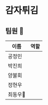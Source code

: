 # 감자튀김



## 팀원 👥

| 이름    | 역할 |
| ------- | ---- |
| 공정민  |      |
| 박진희  |      |
| 양불회  |      |
| 정현우  |      |
| 최동우👑 |      |
